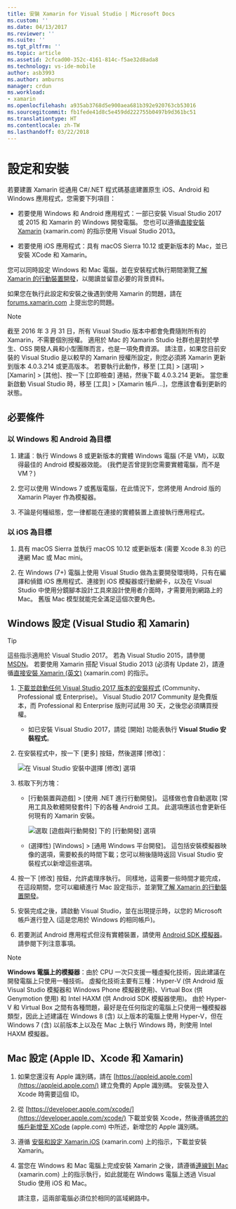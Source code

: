 ```yaml
---
title: 安裝 Xamarin for Visual Studio | Microsoft Docs
ms.custom: ''
ms.date: 04/13/2017
ms.reviewer: ''
ms.suite: ''
ms.tgt_pltfrm: ''
ms.topic: article
ms.assetid: 2cfcad00-352c-4161-814c-f5ae32d8ada8
ms.technology: vs-ide-mobile
author: asb3993
ms.author: amburns
manager: crdun
ms.workload:
- xamarin
ms.openlocfilehash: a935ab3768d5e900aea681b392e920763cb53016
ms.sourcegitcommit: fb1fede41d8c5e459dd222755b0497b9d361bc51
ms.translationtype: HT
ms.contentlocale: zh-TW
ms.lasthandoff: 03/22/2018
---
```

# <a name="setup-and-install"></a>設定和安裝

若要建置 Xamarin 從通用 C#/.NET 程式碼基底建置原生 iOS、Android 和 Windows 應用程式，您需要下列項目：

-   若要使用 Windows 和 Android 應用程式：一部已安裝 Visual Studio 2017 或 2015 和 Xamarin 的 Windows 開發電腦。 您也可以遵循[直接安裝 Xamarin](https://developer.xamarin.com/guides/cross-platform/getting_started/requirements/#install) (xamarin.com) 的指示使用 Visual Studio 2013。

-   若要使用 iOS 應用程式：具有 macOS Sierra 10.12 或更新版本的 Mac，並已安裝 XCode 和 Xamarin。

 您可以同時設定 Windows 和 Mac 電腦，並在安裝程式執行期間瀏覽[了解 Xamarin 的行動裝置開發](../cross-platform/learn-about-mobile-development-with-xamarin.md)，以閱讀並留意必要的背景資料。

如果您在執行此設定和安裝之後遇到使用 Xamarin 的問題，請在 [forums.xamarin.com](http://forums.xamarin.com/) 上提出您的問題。

> [!NOTE]
> 截至 2016 年 3 月 31 日，所有 Visual Studio 版本中都會免費隨附所有的 Xamarin，不需要個別授權。 適用於 Mac 的 Xamarin Studio 社群也是對於學生、OSS 開發人員和小型團隊而言，也是一項免費資源。 請注意，如果您目前安裝的 Visual Studio 是以較早的 Xamarin 授權所設定，則您必須將 Xamarin 更新到版本 4.0.3.214 或更高版本。 若要執行此動作，移至 [工具] > [選項] > [Xamarin] > [其他]、按一下 [立即檢查] 連結，然後下載 4.0.3.214 更新。 當您重新啟動 Visual Studio 時，移至 [工具] > [Xamarin 帳戶...]，您應該會看到更新的狀態。

##  <a name="prereq"></a> 必要條件

###  <a name="for-targeting-windows-and-android"></a>以 Windows 和 Android 為目標

1.  建議︰執行 Windows 8 或更新版本的實體 Windows 電腦 (不是 VM)，以取得最佳的 Android 模擬器效能。 (我們是否曾提到您需要實體電腦，而不是 VM？)

2.  您可以使用 Windows 7 或舊版電腦，在此情況下，您將使用 Android 版的 Xamarin Player 作為模擬器。

3. 不論是何種組態，您一律都能在連接的實體裝置上直接執行應用程式。

### <a name="for-targeting-ios"></a>以 iOS 為目標

1.  具有 macOS Sierra 並執行 macOS 10.12 或更新版本 (需要 Xcode 8.3) 的已連網 Mac 或 Mac mini。

2.  在 Windows (7+) 電腦上使用 Visual Studio 做為主要開發環境時，只有在編譯和偵錯 iOS 應用程式、連接到 iOS 模擬器或行動網卡，以及在 Visual Studio 中使用分鏡腳本設計工具來設計使用者介面時，才需要用到網路上的 Mac。 舊版 Mac 模型就能完全滿足這個次要角色。

##  <a name="windows"></a> Windows 設定 (Visual Studio 和 Xamarin)

> [!TIP]
> 這些指示適用於 Visual Studio 2017。 若為 Visual Studio 2015，請參閱 [MSDN](setup-and-install.md)。 若要使用 Xamarin 搭配 Visual Studio 2013 (必須有 Update 2)，請遵循[直接安裝 Xamarin (英文)](https://developer.xamarin.com/guides/cross-platform/getting_started/requirements/#install) (xamarin.com) 的指示。

1.  [下載並啟動任何 Visual Studio 2017 版本的安裝程式](https://www.visualstudio.com/downloads/) (Community、Professional 或 Enterprise)。 Visual Studio 2017 Community 是免費版本，而 Professional 和 Enterprise 版則可試用 30 天，之後您必須購買授權。

    - 如已安裝 Visual Studio 2017，請從 [開始] 功能表執行 **Visual Studio 安裝程式**。

2.  在安裝程式中，按一下 [更多] 按鈕，然後選擇 [修改]：

    ![在 Visual Studio 安裝中選擇 [修改] 選項](../cross-platform/media/cross-plat-xamarin-setup-1a.png "跨平台 Xamarin 設定 1")

3.  核取下列方塊：

    - [行動裝置與遊戲] > [使用 .NET 進行行動開發]。 這樣做也會自動選取 [常用工具及軟體開發套件] 下的各種 Android 工具。 此選項應該也會更新任何現有的 Xamarin 安裝。

        ![選取 [遊戲與行動開發] 下的 [行動開發] 選項](../cross-platform/media/cross-plat-xamarin-setup-2a.png "跨平台 Xamarin 設定 2")

    - (選擇性) [Windows] > [通用 Windows 平台開發]。 這包括安裝模擬器映像的選項，需要較長的時間下載；您可以稍後隨時返回 Visual Studio 安裝程式以新增這些選項。

4.  按一下 [修改] 按鈕，允許處理序執行。 同樣地，這需要一些時間才能完成，在這段期間，您可以繼續進行 Mac 設定指示，並瀏覽[了解 Xamarin 的行動裝置開發](../cross-platform/learn-about-mobile-development-with-xamarin.md)。

5.  安裝完成之後，請啟動 Visual Studio，並在出現提示時，以您的 Microsoft 帳戶進行登入 (這是您用於 Windows 的相同帳戶)。

6.  若要測試 Android 應用程式但沒有實體裝置，請使用 [Android SDK 模擬器](https://developer.xamarin.com/guides/android/deployment,_testing,_and_metrics/debug-on-emulator/android-sdk-emulator/)。 請參閱下列注意事項。

> [!NOTE]
> **Windows 電腦上的模擬器**：由於 CPU 一次只支援一種虛擬化技術，因此建議在開發電腦上只使用一種技術。 虛擬化技術主要有三種：Hyper-V (供 Android 版 Visual Studio 模擬器和 Windows Phone 模擬器使用)、Virtual Box (供 Genymotion 使用) 和 Intel HAXM (供 Android SDK 模擬器使用)。 由於 Hyper-V 和 Virtual Box 之間有各種問題，最好是在任何指定的電腦上只使用一種模擬器類型，因此上述建議在 Windows 8 (含) 以上版本的電腦上使用 Hyper-V，但在 Windows 7 (含) 以前版本上以及在 Mac 上執行 Windows 時，則使用 Intel HAXM 模擬器。

##  <a name="mac"></a> Mac 設定 (Apple ID、Xcode 和 Xamarin)

1.  如果您還沒有 Apple 識別碼，請在 [https://appleid.apple.com](https://appleid.apple.com/) 建立免費的 Apple 識別碼。 安裝及登入 Xcode 時需要這個 ID。

2.  從 [https://developer.apple.com/xcode/](https://developer.apple.com/xcode/) 下載並安裝 Xcode，然後遵循[將您的帳戶新增至 XCode](https://developer.apple.com/library/content/documentation/IDEs/Conceptual/AppStoreDistributionTutorial/AddingYourAccounttoXcode/AddingYourAccounttoXcode.html#//apple_ref/doc/uid/TP40013839-CH40-SW1) (apple.com) 中所述，新增您的 Apple 識別碼。

3.  遵循 [安裝和設定 Xamarin.iOS](http://developer.xamarin.com/guides/ios/getting_started/installation/mac/) (xamarin.com) 上的指示，下載並安裝 Xamarin。

4.  當您在 Windows 和 Mac 電腦上完成安裝 Xamarin 之後，請遵循[連線到 Mac](http://developer.xamarin.com/guides/ios/getting_started/installation/windows/xamarin-mac-agent/) (xamarin.com) 上的指示執行，如此就能在 Windows 電腦上透過 Visual Studio 使用 iOS 和 Mac。

    請注意，這兩部電腦必須位於相同的區域網路中。